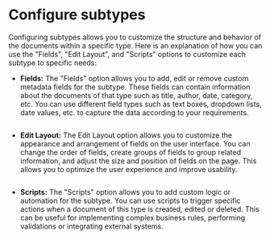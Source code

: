 # Configure subtypes

Configuring subtypes allows you to customize the structure and behavior of the documents within a specific type. Here is an explanation of how you can use the "Fields", "Edit Layout", and "Scripts" options to customize each subtype to specific needs:



* **Fields:** The "Fields" option allows you to add, edit or remove custom metadata fields for the subtype. These fields can contain information about the documents of that type such as title, author, date, category, etc. You can use different field types such as text boxes, dropdown lists, date values, etc. to capture the data according to your requirements.

<figure><img src="https://lh7-us.googleusercontent.com/M1uaFb0tg0q-xh941cnEZgUOHbRzlOm8MgR0Mz-oeXun4Eyf45YZD-APOVUyMhJY1FmTwBqy0hTVdTGCcvXX47dDSjH8tTwybFkXr2_73G0lQk9xNXBZgdsZ7_QACEEDTiPxSARrGV3s-isT1AoO8Co" alt=""><figcaption></figcaption></figure>



* **Edit Layout:** The Edit Layout option allows you to customize the appearance and arrangement of fields on the user interface. You can change the order of fields, create groups of fields to group related information, and adjust the size and position of fields on the page. This allows you to optimize the user experience and improve usability.

<figure><img src="https://lh7-us.googleusercontent.com/thrOOaF54hZqhl1XVvgZfT1Hu4NOS1550gA9EmksjGaKTMLfKCEQct-OIM8e2qDh0E9Y9K8yf9CJ8kv1jmxgWSbqnAnk9dJpqA-fEhhU2scaMiR-xkcK_UFfiaSffvXb7e1Uvt-_y7U6fr9gAccJtfM" alt=""><figcaption></figcaption></figure>



* **Scripts:** The "Scripts" option allows you to add custom logic or automation for the subtype. You can use scripts to trigger specific actions when a document of this type is created, edited or deleted. This can be useful for implementing complex business rules, performing validations or integrating external systems.

<figure><img src="https://lh7-us.googleusercontent.com/G1SlZE44I3ZrL2cJYVpexKgxeyXYHxirnExRXGo2vqG-R4cXzabxd9oMai1I0qCerGc37UKxe6PF5OCbYkLyIdPbbOR0q9LyJJ1glTPOdD0_cQCNVZ-vB3z8VQYDpsIHJxXiZzT0gqht62zkD79fmw8" alt=""><figcaption></figcaption></figure>



